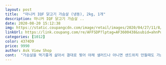 ```yaml
---
layout: post 
title:  "마니커 IQF 닭고기 가슴살 (냉동), 2kg, 1개" 
description: 마니커 IQF 닭고기 가슴살 ..
date: 2020-08-20 15:12:38 
img: https://static.coupangcdn.com/image/retail/images/2020/04/27/11/8/88bb2904-5283-45bd-bf5b-cab0ccd186e0.jpg 
linkUrl: https://link.coupang.com/re/AFFSDP?lptag=AF3600438&subid=ahnPublicAsk&pageKey=1539524428&itemId=2637432888&vendorItemId=70628298626&traceid=V0-113-29ba2741b961d440 
categories: [1012] 
color: 4374D9 
price: 9990 
author: Ask View Shop 
cont:  "가슴살을 먹기좋게 삶아서 결대로 찢어 야채 샐러드나 아니면 샌드위치 만들때도 가슴살을 잘 이용하고 그러다 우리강쥐 저희가 치킨먹을때 이거 두개 삶아 따로 찢어주면 진짜 잘 먹어 늘 가슴살은 냉동실에다 보관하고 그태그때 먹기좋게 조리해서  먹으니 맛있고 간편하고 좋네요.<br/><br/>계속 이 가격이면<br/>구입가격 9.<br/>990 원.<br/><br/>그래서 이름이 마니커인가요ㅎㅎ<br/>낮에주문하고 저녁에 받음.<br/><br/>두개사려다 일단 먹어보고 사려고 한봉지 샀는데 맛있으면 꾸준히 구매할것 같아요!!<br/>마니커 IQF 닭고기 가슴살 2kg<br/>마니커닭가슴살은 큰덩어리로 여러개.<br/><br/>마지막 사진은 허브솔트 뿌려서 삶은건데 신선하고 닭냄새도 안나요!!맛있습니다<br/>배송은 몇시간만에 받았어요.<br/><br/>사진에는 잘 안나왔네요.<br/><br/>아직 먹어보진 않았지만.<br/>.<br/>가격이 너무 저렴해서(2kg/9,990원)<br/>예전에 먹던건 하림닭가슴살이였는데<br/>오픈하고 놀란게<br/>요 제품이 지금 세일중이라 첫구매예요<br/>유통기한 날짜가 임박했나 싶었는데 날짜는 넉넉하네요.<br/><br/>이 한봉지로 여러용도로 잘 활용된답니다.<br/><br/>재구매의사있습니다.<br/><br/>저는 집에서 가슴살로 요리를 잘해 먹고 있답니다.<br/><br/>주먹이랑 찍었는데<br/>크기가 큰 덩어리라는것.<br/><br/>크기비교를 위해<br/>하림냉동닭가슴살에 비해<br/>하림은 작은사이즈가 여러개<br/>" 
---
```

